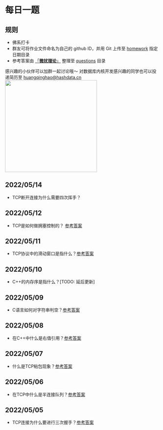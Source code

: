 # 每日一题
## 规则
- 佛系打卡
- 群友可将作业文件命名为自己的 github ID，并用 Git 上传至 [homework](https://github.com/wfnuser/Algorithms/tree/main/Interview/Fundamental/homework) 指定日期目录
- 参考答案由 [「**微扰理论**」](https://github.com/wfnuser) 整理至 [questions](https://github.com/wfnuser/Algorithms/tree/main/Interview/Fundamental/questions) 目录

感兴趣的小伙伴可以加群一起讨论哦～
对数据库内核开发感兴趣的同学也可以投递简历至 huangqinghao@hashdata.cn
<img src="https://user-images.githubusercontent.com/8191686/166963093-9fa5abac-e6e9-49ed-82a4-7f021a4218d4.png" width = "300"/>


## 2022/05/14
- TCP断开连接为什么需要四次挥手？
## 2022/05/12
- TCP是如何做拥塞控制的？ [参考答案](/Interview/Fundamental/questions/network/TCP常考问题汇总.md#TCP是如何做拥塞控制的？)
## 2022/05/11
- TCP协议中的滑动窗口是指什么？[参考答案](/Interview/Fundamental/questions/network/TCP常考问题汇总.md#TCP协议中的滑动窗口是指什么？)
## 2022/05/10
- C++的内存序是指什么？[TODO: 延后更新]
## 2022/05/09
- C语言如何对字符串判空？[参考答案](/Interview/Fundamental/questions/c/C语言常考问题汇总.md#C语言如何对字符串判空？)
## 2022/05/08
- 在C++中什么是右值引用？[参考答案](/Interview/Fundamental/questions/c++/C++常考问题汇总.md#在C++中什么是右值引用？)
## 2022/05/07
- 什么是TCP粘包现象？[参考答案](/Interview/Fundamental/questions/network/TCP常考问题汇总.md#什么是TCP粘包现象？)
## 2022/05/06
- 在TCP中什么是半连接队列？[参考答案](/Interview/Fundamental/questions/network/TCP常考问题汇总.md#在TCP中什么是半连接队列？)
## 2022/05/05
- TCP连接为什么要进行三次握手？[参考答案](/Interview/Fundamental/questions/network/TCP常考问题汇总.md#TCP连接为什么要进行三次握手？)